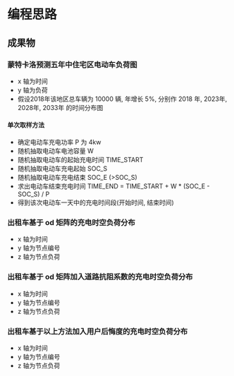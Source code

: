 # 编程思路

## 成果物

### 蒙特卡洛预测五年中住宅区电动车负荷图

- x 轴为时间
- y 轴为负荷
- 假设2018年该地区总车辆为 10000 辆, 年增长 5%, 分别作 2018 年, 2023年, 2028年, 2033年 的时间分布图

#### 单次取样方法

- 确定电动车充电功率 P 为 4kw
- 随机抽取电动车电池容量 W
- 随机抽取电动车的起始充电时间 TIME_START
- 随机抽取电动车充电起始 SOC_S
- 随机抽取电动车充电结束 SOC_E (>SOC_S)
- 求出电动车结束充电时间 TIME_END = TIME_START + W * (SOC_E - SOC_S) / P
- 得到该次电动车一天中的充电时间段(开始时间, 结束时间)

### 出租车基于 od 矩阵的充电时空负荷分布

- x 轴为时间
- y 轴为节点编号
- z 轴为节点负荷

### 出租车基于 od 矩阵加入道路抗阻系数的充电时空负荷分布

- x 轴为时间
- y 轴为节点编号
- z 轴为节点负荷

### 出租车基于以上方法加入用户后悔度的充电时空负荷分布

- x 轴为时间
- y 轴为节点编号
- z 轴为节点负荷
